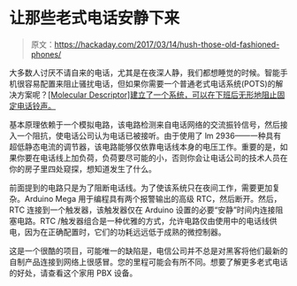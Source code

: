 # 让那些老式电话安静下来

> 原文：<https://hackaday.com/2017/03/14/hush-those-old-fashioned-phones/>

大多数人讨厌不请自来的电话，尤其是在夜深人静，我们都想睡觉的时候。智能手机很容易配置来阻止骚扰电话，但如果你需要一个普通老式电话系统(POTS)的解决方案呢？[[Molecular Descriptor]建立了一个系统，可以在下班后无形地阻止固定电话铃声。](http://www.instructables.com/id/Invisible-Killer-of-the-Phone-Ring/?ALLSTEPS)

基本原理依赖于一个模拟电路，该电路检测来自电话网络的交流振铃信号，然后接入一个阻抗，使电话公司认为电话已被接听。由于使用了 lm 2936——一种具有超低静态电流的调节器，该电路能够仅依靠电话线本身的电压工作。重要的是，如果你要在电话线上加负荷，负荷要尽可能的小，否则你会让电话公司的技术人员在你的房子里四处窥探，想知道发生了什么。

前面提到的电路只是为了阻断电话线。为了使该系统只在夜间工作，需要更加复杂。Arduino Mega 用于编程具有两个报警输出的高级 RTC，然后断开。然后，RTC 连接到一个触发器，该触发器仅在 Arduino 设置的必要“安静”时间内连接阻塞电路。RTC /触发器组合是一种优雅的方式，允许电路仅由使用中的电话线供电，因为在正确配置时，它们的功耗远远低于成熟的微控制器。

这是一个很酷的项目，可能唯一的缺陷是，电信公司并不总是对黑客将他们最新的自制产品连接到网络上很感冒。您的里程可能会有所不同。想要了解更多老式电话的好处，请查看这个家用 PBX 设备。